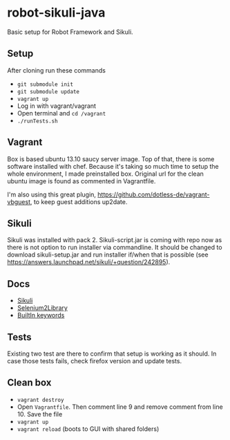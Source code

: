 robot-sikuli-java
=================

Basic setup for Robot Framework and Sikuli. 

## Setup

After cloning run these commands
* `git submodule init`
* `git submodule update`
* `vagrant up`
* Log in with vagrant/vagrant
* Open terminal and `cd /vagrant`
* `./runTests.sh`


## Vagrant

Box is based ubuntu 13.10 saucy server image. Top of that, there is some software installed with chef. Because it's taking so much time to setup the whole environment, I made preinstalled box. Original url for the clean ubuntu image is found as commented in Vagrantfile. 

I'm also using this great plugin, https://github.com/dotless-de/vagrant-vbguest, to keep guest additions up2date.


## Sikuli

Sikuli was installed with pack 2. Sikuli-script.jar is coming with repo now as there is not option to run installer via commandline. It should be changed to download sikuli-setup.jar and run installer if/when that is possible (see https://answers.launchpad.net/sikuli/+question/242895).

## Docs

* [Sikuli](http://doc.sikuli.org/)
* [Selenium2Library](http://rtomac.github.io/robotframework-selenium2library/doc/Selenium2Library.html)
* [BuiltIn keywords]( http://robotframework.googlecode.com/hg/doc/libraries/BuiltIn.html)

## Tests

Existing two test are there to confirm that setup is working as it should. In case those tests fails, check firefox version and update tests. 

## Clean box

* `vagrant destroy`
* Open `Vagrantfile`. Then comment line 9 and remove comment from line 10. Save the file
* `vagrant up`
* `vagrant reload` (boots to GUI with shared folders) 